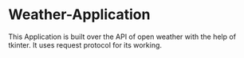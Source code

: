 # Weather-Application
This Application is built over the API of open weather with the help of tkinter. It uses request protocol for its working.
